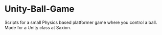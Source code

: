 # Unity-Ball-Game
Scripts for a small Physics based platformer game where you control a ball. Made for a Unity class at Saxion.
